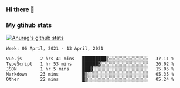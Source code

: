 ### Hi there 👋

### My gtihub stats

[![Anurag's github stats](https://github-readme-stats.vercel.app/api?username=gaozhidong)](https://github.com/gaozhidong/github-readme-stats)

<!--START_SECTION:waka-->
```text
Week: 06 April, 2021 - 13 April, 2021

Vue.js       2 hrs 41 mins   █████████▒░░░░░░░░░░░░░░░   37.11 % 
TypeScript   1 hr 53 mins    ██████▓░░░░░░░░░░░░░░░░░░   26.02 % 
JSON         1 hr 5 mins     ███▓░░░░░░░░░░░░░░░░░░░░░   15.05 % 
Markdown     23 mins         █▒░░░░░░░░░░░░░░░░░░░░░░░   05.35 % 
Other        22 mins         █▒░░░░░░░░░░░░░░░░░░░░░░░   05.24 % 
```
<!--END_SECTION:waka-->